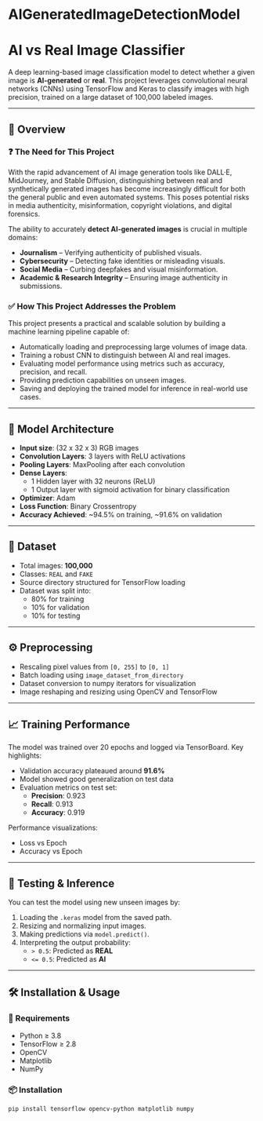 # AIGeneratedImageDetectionModel

# AI vs Real Image Classifier

A deep learning-based image classification model to detect whether a given image is **AI-generated** or **real**. This project leverages convolutional neural networks (CNNs) using TensorFlow and Keras to classify images with high precision, trained on a large dataset of 100,000 labeled images.

---

## 📌 Overview

### ❓ The Need for This Project

With the rapid advancement of AI image generation tools like DALL·E, MidJourney, and Stable Diffusion, distinguishing between real and synthetically generated images has become increasingly difficult for both the general public and even automated systems. This poses potential risks in media authenticity, misinformation, copyright violations, and digital forensics.

The ability to accurately **detect AI-generated images** is crucial in multiple domains:
- **Journalism** – Verifying authenticity of published visuals.
- **Cybersecurity** – Detecting fake identities or misleading visuals.
- **Social Media** – Curbing deepfakes and visual misinformation.
- **Academic & Research Integrity** – Ensuring image authenticity in submissions.

### ✅ How This Project Addresses the Problem

This project presents a practical and scalable solution by building a machine learning pipeline capable of:
- Automatically loading and preprocessing large volumes of image data.
- Training a robust CNN to distinguish between AI and real images.
- Evaluating model performance using metrics such as accuracy, precision, and recall.
- Providing prediction capabilities on unseen images.
- Saving and deploying the trained model for inference in real-world use cases.

---

## 🧠 Model Architecture

- **Input size**: (32 x 32 x 3) RGB images
- **Convolution Layers**: 3 layers with ReLU activations
- **Pooling Layers**: MaxPooling after each convolution
- **Dense Layers**: 
  - 1 Hidden layer with 32 neurons (ReLU)
  - 1 Output layer with sigmoid activation for binary classification
- **Optimizer**: Adam
- **Loss Function**: Binary Crossentropy
- **Accuracy Achieved**: ~94.5% on training, ~91.6% on validation

---

## 📂 Dataset

- Total images: **100,000**
- Classes: `REAL` and `FAKE`
- Source directory structured for TensorFlow loading
- Dataset was split into:
  - 80% for training
  - 10% for validation
  - 10% for testing

---

## ⚙️ Preprocessing

- Rescaling pixel values from `[0, 255]` to `[0, 1]`
- Batch loading using `image_dataset_from_directory`
- Dataset conversion to numpy iterators for visualization
- Image reshaping and resizing using OpenCV and TensorFlow

---

## 📈 Training Performance

The model was trained over 20 epochs and logged via TensorBoard. Key highlights:

- Validation accuracy plateaued around **91.6%**
- Model showed good generalization on test data
- Evaluation metrics on test set:
  - **Precision**: 0.923
  - **Recall**: 0.913
  - **Accuracy**: 0.919

Performance visualizations:
- Loss vs Epoch
- Accuracy vs Epoch

---

## 🧪 Testing & Inference

You can test the model using new unseen images by:

1. Loading the `.keras` model from the saved path.
2. Resizing and normalizing input images.
3. Making predictions via `model.predict()`.
4. Interpreting the output probability:
   - `> 0.5`: Predicted as **REAL**
   - `<= 0.5`: Predicted as **AI**

---

## 🛠️ Installation & Usage

### 🔧 Requirements
- Python ≥ 3.8
- TensorFlow ≥ 2.8
- OpenCV
- Matplotlib
- NumPy

### 📦 Installation
```bash
pip install tensorflow opencv-python matplotlib numpy

